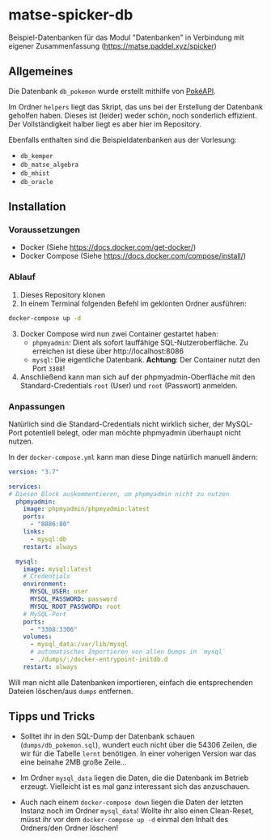 # matse-spicker-db
Beispiel-Datenbanken für das Modul "Datenbanken" in Verbindung mit eigener Zusammenfassung (https://matse.paddel.xyz/spicker)

## Allgemeines
Die Datenbank `db_pokemon` wurde erstellt mithilfe von [PokéAPI](https://pokeapi.co/).

Im Ordner `helpers` liegt das Skript, das uns bei der Erstellung der Datenbank geholfen haben.
Dieses ist (leider) weder schön, noch sonderlich effizient. 
Der Vollständigkeit halber liegt es aber hier im Repository.

Ebenfalls enthalten sind die Beispieldatenbanken aus der Vorlesung: 
- `db_kemper`
- `db_matse_algebra`
- `db_mhist`
- `db_oracle`

## Installation 
### Voraussetzungen
- Docker (Siehe https://docs.docker.com/get-docker/)
- Docker Compose (Siehe https://docs.docker.com/compose/install/)

### Ablauf
1. Dieses Repository klonen
2. In einem Terminal folgenden Befehl im geklonten Ordner ausführen: 
```bash
docker-compose up -d
```
3. Docker Compose wird nun zwei Container gestartet haben: 
    - `phpmyadmin`: Dient als sofort lauffähige SQL-Nutzeroberfläche. 
    Zu erreichen ist diese über http://localhost:8086
    - `mysql`: Die eigentliche Datenbank. 
    **Achtung**: Der Container nutzt den Port `3308`!
4. Anschließend kann man sich auf der phpmyadmin-Oberfläche mit den Standard-Credentials `root` (User) und `root` (Passwort) anmelden.

### Anpassungen
Natürlich sind die Standard-Credentials nicht wirklich sicher, der MySQL-Port potentiell belegt, oder man möchte phpmyadmin überhaupt nicht nutzen.

In der `docker-compose.yml` kann man diese Dinge natürlich manuell ändern: 
```yml
version: "3.7"

services:
# Diesen Block auskommentieren, um phpmyadmin nicht zu nutzen
  phpmyadmin:
    image: phpmyadmin/phpmyadmin:latest
    ports:
      - "8086:80"
    links:
      - mysql:db
    restart: always

  mysql:
    image: mysql:latest
    # Credentials
    environment:
      MYSQL_USER: user
      MYSQL_PASSWORD: password
      MYSQL_ROOT_PASSWORD: root
    # MySQL-Port
    ports:
      - "3308:3306"
    volumes:
      - mysql_data:/var/lib/mysql
      # automatisches Importieren von allen Dumps in `mysql`
      - ./dumps/:/docker-entrypoint-initdb.d
    restart: always
```

Will man nicht alle Datenbanken importieren, einfach die entsprechenden Dateien löschen/aus `dumps` entfernen.
## Tipps und Tricks
- Solltet ihr in den SQL-Dump der Datenbank schauen (`dumps/db_pokemon.sql`), wundert euch nicht  über die 54306 Zeilen, die wir für die Tabelle `lernt` benötigen. 
In einer voherigen Version war das eine beinahe 2MB große Zeile...

- Im Ordner `mysql_data` liegen die Daten, die die Datenbank im Betrieb erzeugt. 
Vielleicht ist es mal ganz interessant sich das anzuschauen.

- Auch nach einem `docker-compose down` liegen die Daten der letzten Instanz noch im Ordner `mysql_data`! 
Wollte ihr also einen Clean-Reset, müsst ihr vor dem `docker-compose up -d` einmal den Inhalt des Ordners/den Ordner löschen!